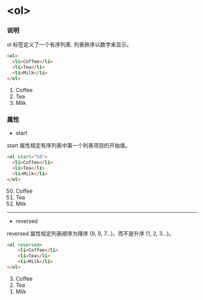 # &lt;ol&gt;

### 说明
 
ol 标签定义了一个有序列表. 列表排序以数字来显示。

```html
<ol>
  <li>Coffee</li>
  <li>Tea</li>
  <li>Milk</li>
</ol>
```
<ol>
  <li>Coffee</li>
  <li>Tea</li>
  <li>Milk</li>
</ol>



### 属性
- start

start 属性规定有序列表中第一个列表项目的开始值。

```html
<ol start="50">
  <li>Coffee</li>
  <li>Tea</li>
  <li>Milk</li>
</ol>
```
<ol start="50">
  <li>Coffee</li>
  <li>Tea</li>
  <li>Milk</li>
</ol>

<hr>

- reversed

reversed 属性规定列表顺序为降序 (9, 8, 7...)，而不是升序 (1, 2, 3...)。

```html
<ol reversed>
    <li>Coffee</li>
    <li>Tea</li>
    <li>Milk</li>
</ol>
```

<ol reversed>
    <li>Coffee</li>
    <li>Tea</li>
    <li>Milk</li>
</ol>

